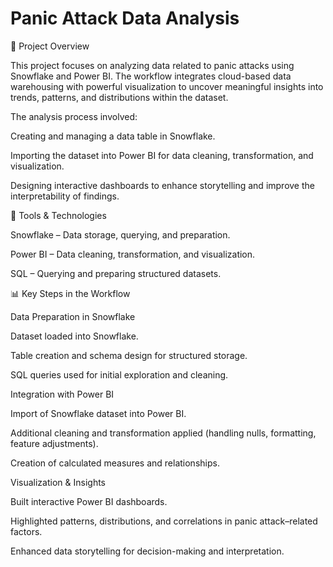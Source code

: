 # Panic Attack Data Analysis
📌 Project Overview

This project focuses on analyzing data related to panic attacks using Snowflake and Power BI. The workflow integrates cloud-based data warehousing with powerful visualization to uncover meaningful insights into trends, patterns, and distributions within the dataset.

The analysis process involved:

Creating and managing a data table in Snowflake.

Importing the dataset into Power BI for data cleaning, transformation, and visualization.

Designing interactive dashboards to enhance storytelling and improve the interpretability of findings.

🔧 Tools & Technologies

Snowflake – Data storage, querying, and preparation.

Power BI – Data cleaning, transformation, and visualization.

SQL – Querying and preparing structured datasets.

📊 Key Steps in the Workflow

Data Preparation in Snowflake

Dataset loaded into Snowflake.

Table creation and schema design for structured storage.

SQL queries used for initial exploration and cleaning.

Integration with Power BI

Import of Snowflake dataset into Power BI.

Additional cleaning and transformation applied (handling nulls, formatting, feature adjustments).

Creation of calculated measures and relationships.

Visualization & Insights

Built interactive Power BI dashboards.

Highlighted patterns, distributions, and correlations in panic attack–related factors.

Enhanced data storytelling for decision-making and interpretation.
